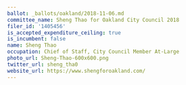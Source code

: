 ```yaml
---
ballot: _ballots/oakland/2018-11-06.md
committee_name: Sheng Thao for Oakland City Council 2018
filer_id: '1405456'
is_accepted_expenditure_ceiling: true
is_incumbent: false
name: Sheng Thao
occupation: Chief of Staff, City Council Member At-Large
photo_url: Sheng-Thao-600x600.png
twitter_url: sheng_tha0
website_url: https://www.shengforoakland.com/
---
```


